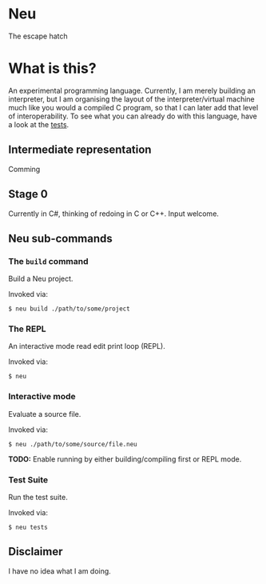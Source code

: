 # Neu

The escape hatch

# What is this?

An experimental programming language. Currently, I am merely building an interpreter, but I am organising the layout of the interpreter/virtual machine much like you would a compiled C program, so that I can later add that level of interoperability. To see what you can already do with this language, have a look at the [tests](./TESTS.md).

## Intermediate representation

Comming

## Stage 0

Currently in C#, thinking of redoing in C or C++. Input welcome.

## Neu sub-commands

### The `build` command

Build a Neu project.

Invoked via:
```
$ neu build ./path/to/some/project
```

### The REPL

An interactive mode read edit print loop (REPL).

Invoked via: 
```
$ neu
```

### Interactive mode

Evaluate a source file.

Invoked via: 
```
$ neu ./path/to/some/source/file.neu
```

**TODO:** Enable running by either building/compiling first or REPL mode.

### Test Suite

Run the test suite.

Invoked via: 
```
$ neu tests
```

### 

## Disclaimer

I have no idea what I am doing.